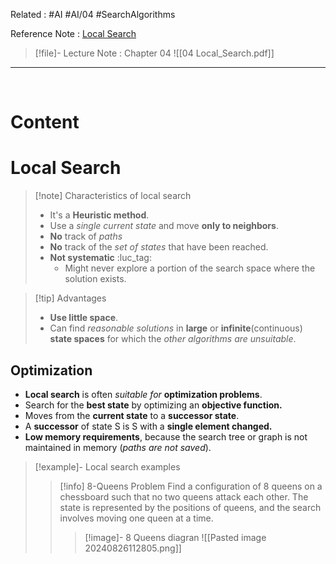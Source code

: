 Related : #AI #AI/04 #SearchAlgorithms 

Reference Note : [Local Search](file:///E:%5CAcademics%5CSEM%203%5CCS3613-Introduction%20to%20Artificial%20Intelligence%5CLecture%20note%5C04%20Local_Search.pdf)

> [!file]- Lecture Note : Chapter 04
> ![[04 Local_Search.pdf]]


---
<br>

# Content

# Local Search
> [!note] Characteristics of local search
> - It's a **Heuristic method**.
> - Use a *single current state* and move **only to neighbors**.
> - **No** track of *paths*
> - **No** track of the *set of states* that have been reached.
> - **Not systematic** :luc_tag: 
> 	- Might never explore a portion of the search space where the solution exists.

> [!tip] Advantages
> - **Use little space**.
> - Can find *reasonable solutions* in **large** or **infinite**(continuous) **state spaces** for which the *other algorithms are unsuitable*.

## Optimization
- **Local search** is often *suitable for* **optimization problems**.
- Search for the **best state** by optimizing an **objective function.**
- Moves from the **current state** to a **successor state**.
- A **successor** of state S is S with a **single element changed.**
- **Low memory requirements**, because the search tree or graph is not maintained in memory (*paths are not saved*).

> [!example]- Local search examples
> > [!info] 8-Queens Problem
> > Find a configuration of 8 queens on a chessboard such that no two queens attack each other. The state is represented by the positions of queens, and the search involves moving one queen at a time.
> > > [!image]- 8 Queens diagran
> > > ![[Pasted image 20240826112805.png]]
